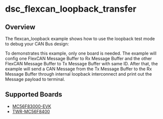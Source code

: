 # dsc_flexcan_loopback_transfer

## Overview
The flexcan_loopback example shows how to use the loopback test mode to debug your CAN Bus design:

To demonstrates this example, only one board is needed. The example will config one FlexCAN Message
Buffer to Rx Message Buffer and the other FlexCAN Message Buffer to Tx Message Buffer with same ID.
After that, the example will send a CAN Message from the Tx Message Buffer to the Rx Message Buffer
through internal loopback interconnect and print out the Message payload to terminal.

## Supported Boards
- [MC56F83000-EVK](../../../_boards/mc56f83000evk/driver_examples/flexcan/loopback_transfer/example_board_readme.md)
- [TWR-MC56F8400](../../../_boards/twrmc56f8400/driver_examples/flexcan/loopback_transfer/example_board_readme.md)

